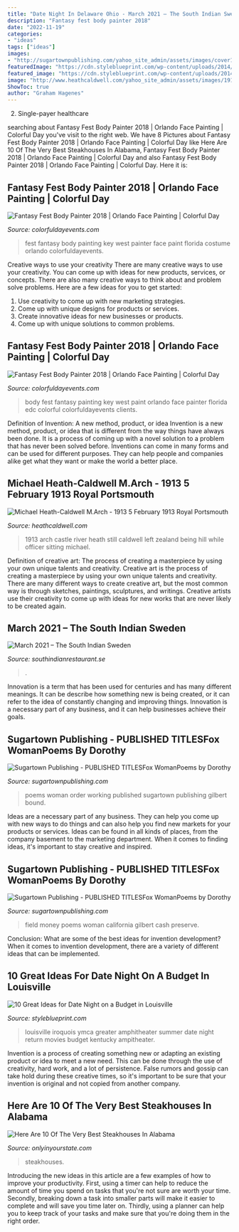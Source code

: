 ```yaml
---
title: "Date Night In Delaware Ohio - March 2021 – The South Indian Sweden"
description: "Fantasy fest body painter 2018"
date: "2022-11-19"
categories:
- "ideas"
tags: ["ideas"]
images:
- "http://sugartownpublishing.com/yahoo_site_admin/assets/images/cover18b_sm.203195125_std.jpg"
featuredImage: "https://cdn.styleblueprint.com/wp-content/uploads/2014/07/iroquois-ampitheater-ymca-greater-louisville.jpg"
featured_image: "https://cdn.styleblueprint.com/wp-content/uploads/2014/07/iroquois-ampitheater-ymca-greater-louisville.jpg"
image: "http://www.heathcaldwell.com/yahoo_site_admin/assets/images/1913_Ormuz_Caslte.11722042_std.jpg"
ShowToc: true
author: "Graham Hagenes"
---
```



2. Single-payer healthcare

	

		
searching about Fantasy Fest Body Painter 2018 | Orlando Face Painting | Colorful Day you've visit to the right web. We have 8 Pictures about Fantasy Fest Body Painter 2018 | Orlando Face Painting | Colorful Day like Here Are 10 Of The Very Best Steakhouses In Alabama, Fantasy Fest Body Painter 2018 | Orlando Face Painting | Colorful Day and also Fantasy Fest Body Painter 2018 | Orlando Face Painting | Colorful Day. Here it is:
		
    
## Fantasy Fest Body Painter 2018 | Orlando Face Painting | Colorful Day

<img loading=lazy src="https://colorfuldayevents.com/wp-content/florida-face-painter/fantasy-fest/cache/fantasy-fest-costume-ideas-2016-chela-waterfield.jpg-nggid03404-ngg0dyn-210x350x100-00f0w010c011r110f110r010t010.jpg" onerror="this.onerror=null;this.src='https://tse1.mm.bing.net/th?id=OIP.tGwt-v4nnvZHpnqHq_IgAgAAAA&amp;pid=15.1';" alt="Fantasy Fest Body Painter 2018 | Orlando Face Painting | Colorful Day">

_Source: colorfuldayevents.com_

>fest fantasy body painting key west painter face paint florida costume orlando colorfuldayevents. 

	

Creative ways to use your creativity
There are many creative ways to use your creativity. You can come up with ideas for new products, services, or concepts. There are also many creative ways to think about and problem solve problems. Here are a few ideas for you to get started:
1) Use creativity to come up with new marketing strategies.
2) Come up with unique designs for products or services.
3) Create innovative ideas for new businesses or products.
4) Come up with unique solutions to common problems.

    
## Fantasy Fest Body Painter 2018 | Orlando Face Painting | Colorful Day

<img loading=lazy src="https://colorfuldayevents.com/wp-content/florida-face-painter/fantasy-fest/edc-orlando-body-painting-chela-waterfield.jpg" onerror="this.onerror=null;this.src='https://tse2.mm.bing.net/th?id=OIP.OAurWEV9zLlA4qhjaEfAIAAAAA&amp;pid=15.1';" alt="Fantasy Fest Body Painter 2018 | Orlando Face Painting | Colorful Day">

_Source: colorfuldayevents.com_

>body fest fantasy painting key west paint orlando face painter florida edc colorful colorfuldayevents clients. 

	

Definition of Invention: A new method, product, or idea
Invention is a new method, product, or idea that is different from the way things have always been done. It is a process of coming up with a novel solution to a problem that has never been solved before. Inventions can come in many forms and can be used for different purposes. They can help people and companies alike get what they want or make the world a better place.

    
## Michael Heath-Caldwell M.Arch - 1913 5 February 1913 Royal Portsmouth

<img loading=lazy src="http://www.heathcaldwell.com/yahoo_site_admin/assets/images/1913_Ormuz_Caslte.11722042_std.jpg" onerror="this.onerror=null;this.src='https://tse2.mm.bing.net/th?id=OIP.-AoFNRKxRNRXs2p3dh5m6gHaHk&amp;pid=15.1';" alt="Michael Heath-Caldwell M.Arch - 1913 5 February 1913 Royal Portsmouth">

_Source: heathcaldwell.com_

>1913 arch castle river heath still caldwell left zealand being hill while officer sitting michael. 

	

Definition of creative art: The process of creating a masterpiece by using your own unique talents and creativity.
Creative art is the process of creating a masterpiece by using your own unique talents and creativity. There are many different ways to create creative art, but the most common way is through sketches, paintings, sculptures, and writings. Creative artists use their creativity to come up with ideas for new works that are never likely to be created again.

    
## March 2021 – The South Indian Sweden

<img loading=lazy src="https://i.pinimg.com/originals/9e/c7/da/9ec7dae24c2f91ef7c9e1cc139350e05.jpg" onerror="this.onerror=null;this.src='https://tse1.mm.bing.net/th?id=OIP.z4IuFdi-92TNj25TgNJIfQHaEK&amp;pid=15.1';" alt="March 2021 – The South Indian Sweden">

_Source: southindianrestaurant.se_

>. 

	

Innovation is a term that has been used for centuries and has many different meanings. It can be describe how something new is being created, or it can refer to the idea of constantly changing and improving things. Innovation is a necessary part of any business, and it can help businesses achieve their goals.

    
## Sugartown Publishing - PUBLISHED TITLESFox WomanPoems By Dorothy

<img loading=lazy src="http://sugartownpublishing.com/yahoo_site_admin/assets/images/cover18b_sm.203195125_std.jpg" onerror="this.onerror=null;this.src='https://tse2.mm.bing.net/th?id=OIP.5YqEeUexpmd309gQJYlZjQAAAA&amp;pid=15.1';" alt="Sugartown Publishing - PUBLISHED TITLESFox WomanPoems by Dorothy">

_Source: sugartownpublishing.com_

>poems woman order working published sugartown publishing gilbert bound. 

	

Ideas are a necessary part of any business. They can help you come up with new ways to do things and can also help you find new markets for your products or services. Ideas can be found in all kinds of places, from the company basement to the marketing department. When it comes to finding ideas, it's important to stay creative and inspired.

    
## Sugartown Publishing - PUBLISHED TITLESFox WomanPoems By Dorothy

<img loading=lazy src="http://sugartownpublishing.com/yahoo_site_admin/assets/images/Voices_from_the_Field_at_350_dpi.80123431_std.jpg" onerror="this.onerror=null;this.src='https://tse1.mm.bing.net/th?id=OIP.fjDD9v3ye_t8jggkGVyhbgHaLH&amp;pid=15.1';" alt="Sugartown Publishing - PUBLISHED TITLESFox WomanPoems by Dorothy">

_Source: sugartownpublishing.com_

>field money poems woman california gilbert cash preserve. 

	

Conclusion: What are some of the best ideas for invention development?
When it comes to invention development, there are a variety of different ideas that can be implemented.

    
## 10 Great Ideas For Date Night On A Budget In Louisville

<img loading=lazy src="https://cdn.styleblueprint.com/wp-content/uploads/2014/07/iroquois-ampitheater-ymca-greater-louisville.jpg" onerror="this.onerror=null;this.src='https://tse2.mm.bing.net/th?id=OIP.EEH3jF20HegmgiyQRvlbawHaEn&amp;pid=15.1';" alt="10 Great Ideas for Date Night on a Budget in Louisville">

_Source: styleblueprint.com_

>louisville iroquois ymca greater amphitheater summer date night return movies budget kentucky ampitheater. 

	

Invention is a process of creating something new or adapting an existing product or idea to meet a new need. This can be done through the use of creativity, hard work, and a lot of persistence. False rumors and gossip can take hold during these creative times, so it's important to be sure that your invention is original and not copied from another company.

    
## Here Are 10 Of The Very Best Steakhouses In Alabama

<img loading=lazy src="https://cdn.onlyinyourstate.com/wp-content/uploads/2015/08/AL-Steakhouses-31.jpg" onerror="this.onerror=null;this.src='https://tse1.mm.bing.net/th?id=OIP.GxZNYlQDUQ--JNBb34nBHwHaEK&amp;pid=15.1';" alt="Here Are 10 Of The Very Best Steakhouses In Alabama">

_Source: onlyinyourstate.com_

>steakhouses. 

	

Introducing the new ideas in this article are a few examples of how to improve your productivity. First, using a timer can help to reduce the amount of time you spend on tasks that you're not sure are worth your time. Secondly, breaking down a task into smaller parts will make it easier to complete and will save you time later on. Thirdly, using a planner can help you to keep track of your tasks and make sure that you're doing them in the right order.

